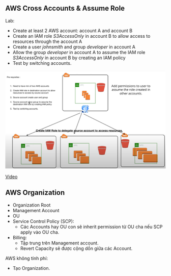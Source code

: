 ## AWS Cross Accounts & Assume Role
Lab:
- Create at least 2 AWS account: account A and account B
- Create an IAM role *S3AccessOnly* in account B to allow access to resources through the account A
- Create a user *johnsmith* and group *developer* in account A
- Allow the group *developer* in account A to assume the IAM role *S3AccessOnly* in account B by creating an IAM policy
- Test by switching accounts.

![alt text](../images/1.png)

[Video](https://youtu.be/Xo-7VySEm7o?si=nNihWz5JKvd1ak-y)

## AWS Organization
- Organization Root
- Management Account
- OU
- Service Control Policy (SCP):
  - Các Accounts hay OU con sẽ inherit permission từ OU cha nếu SCP apply vào OU cha.
- Billing:
  - Tập trung trên Management account.
  - Revert Capacity sẽ được cộng dồn giữa các Account.

AWS không tính phí:
- Tạo Organization.